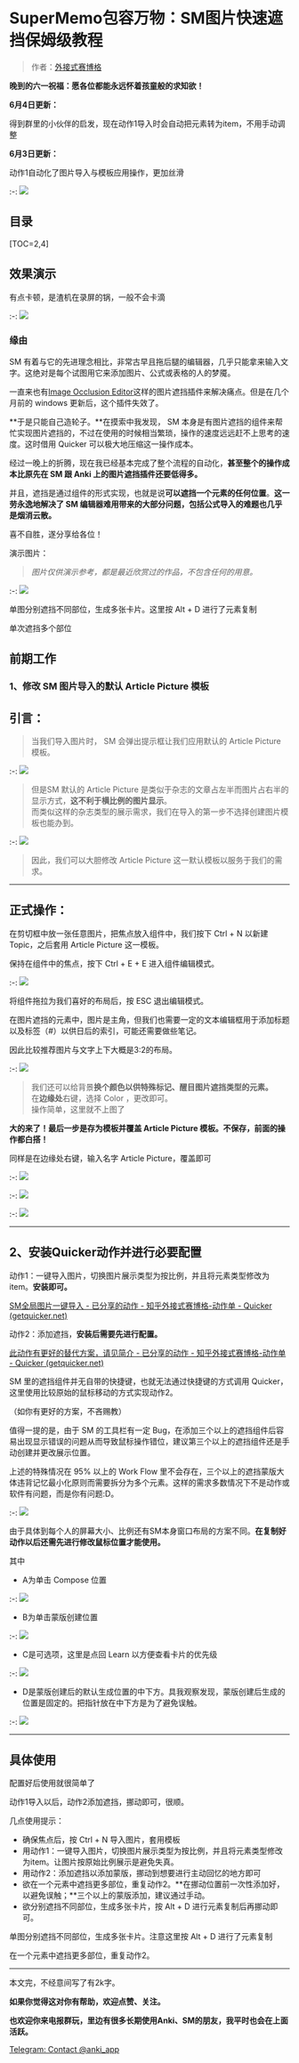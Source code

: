 # SuperMemo包容万物：SM图片快速遮挡保姆级教程

> 作者：[外接式赛博格](https://www.zhihu.com/people/hydrogenlol)

**晚到的六一祝福：愿各位都能永远怀着孩童般的求知欲！**

**6月4日更新：**

得到群里的小伙伴的启发，现在动作1导入时会自动把元素转为item，不用手动调整

**6月3日更新：**

动作1自动化了图片导入与模板应用操作，更加丝滑

:-: ![](https://pic3.zhimg.com/v2-bb0c4f10658c84f4f97103372835e51a_b.jpg)

## 目录

[TOC=2,4]

## 效果演示

有点卡顿，是渣机在录屏的锅，一般不会卡滴

:-: ![](https://pic1.zhimg.com/v2-f1cfe7b39eaa61e4e9617eecfde8784c_b.jpg)

### 缘由

SM 有着与它的先进理念相比，非常古早且拖后腿的编辑器，几乎只能拿来输入文字。这绝对是每个试图用它来添加图片、公式或表格的人的梦魇。

一直来也有[Image Occlusion Editor](https://zhuanlan.zhihu.com/p/326168555)这样的图片遮挡插件来解决痛点。但是在几个月前的 windows 更新后，这个插件失效了。

**于是只能自己造轮子。**在摸索中我发现， SM 本身是有图片遮挡的组件来帮忙实现图片遮挡的，不过在使用的时候相当繁琐，操作的速度远远赶不上思考的速度。这时借用 Quicker 可以极大地压缩这一操作成本。

经过一晚上的折腾，现在我已经基本完成了整个流程的自动化，**甚至整个的操作成本比原先在 SM 跟 Anki 上的图片遮挡插件还要低得多。**

并且，遮挡是通过组件的形式实现，也就是说**可以遮挡一个元素的任何位置**。**这一劳永逸地解决了 SM 编辑器难用带来的大部分问题，包括公式导入的难题也几乎是烟消云散。**

喜不自胜，遂分享给各位！

演示图片：

> *图片仅供演示参考，都是最近欣赏过的作品，不包含任何的用意。*

:-: ![](https://pic1.zhimg.com/v2-41c388b8b0aa632b739a40e4d8f5875c_b.jpg)

单图分别遮挡不同部位，生成多张卡片。这里按 Alt + D 进行了元素复制

单次遮挡多个部位

## 前期工作

### 1、修改 SM 图片导入的默认 Article Picture 模板

## 引言：

> 当我们导入图片时， SM 会弹出提示框让我们应用默认的 Article Picture 模板。

:-: ![](https://pic1.zhimg.com/80/v2-8f4bf27d49dd66e2c4ef652ae5914ed4_1440w.jpg)

> 但是SM 默认的 Article Picture 是类似于杂志的文章占左半而图片占右半的显示方式，**这不利于横比例的图片显示**。  
> 而类似这样的杂志类型的展示需求，我们在导入的第一步不选择创建图片模板也能办到。

:-: ![](https://pic3.zhimg.com/80/v2-58d98ac41b4155f83d0e296617ea5326_1440w.jpg)

> 因此，我们可以大胆修改 Article Picture 这一默认模板以服务于我们的需求。

* * *

## 正式操作：

在剪切框中放一张任意图片，把焦点放入组件中，我们按下 Ctrl + N 以新建 Topic，之后套用 Article Picture 这一模板。

保持在组件中的焦点，按下 Ctrl + E + E 进入组件编辑模式。

:-: ![](https://pic4.zhimg.com/80/v2-06e880799391fb32d01032972f47274f_1440w.jpg)

将组件拖拉为我们喜好的布局后，按 ESC 退出编辑模式。

在图片遮挡的元素中，图片是主角，但我们也需要一定的文本编辑框用于添加标题以及标签（#）以供日后的索引，可能还需要做些笔记。

因此比较推荐图片与文字上下大概是3:2的布局。

:-: ![](https://pic2.zhimg.com/80/v2-0fb63358f81fc0cb9fef0d10ca9ce469_1440w.jpg)

> 我们还可以给背景**换个颜色以供特殊标记、醒目图片遮挡类型的元素。**  
> 在**边缘处**右键，选择 Color ，更改即可。  
> 操作简单，这里就不上图了

**大的来了！最后一步是存为模板并覆盖 Article Picture 模板。不保存，前面的操作都白搭！**

同样是在边缘处右键，输入名字 Article Picture，覆盖即可

:-: ![](https://pic2.zhimg.com/80/v2-5d6f55b3a215178baec9d226573d02a9_1440w.jpg)

:-: ![](https://pic1.zhimg.com/80/v2-18a00a1711b8459df5ae8b351b228134_1440w.jpg)

:-: ![](https://pic4.zhimg.com/80/v2-070f2e51cfed891226a93004d2e8ee53_1440w.jpg)

* * *

## 2、安装Quicker动作并进行必要配置

动作1：一键导入图片，切换图片展示类型为按比例，并且将元素类型修改为item。**安装即可。**

[SM全局图片一键导入 - 已分享的动作 - 知乎外接式赛博格-动作单 - Quicker (getquicker.net)](https://getquicker.net/sharedaction?code=238fb92d-c6ad-46b0-faaf-08d92451edfb)

动作2：添加遮挡，**安装后需要先进行配置。**

[此动作有更好的替代方案，请见简介 - 已分享的动作 - 知乎外接式赛博格-动作单 - Quicker (getquicker.net)](https://getquicker.net/sharedaction?code=061c1293-716f-4d08-fab0-08d92451edfb)

SM 里的遮挡组件并无自带的快捷键，也就无法通过快捷键的方式调用 Quicker，这里使用比较原始的鼠标移动的方式实现动作2。

（如你有更好的方案，不吝赐教）

值得一提的是，由于 SM 的工具栏有一定 Bug，在添加三个以上的遮挡组件后容易出现显示错误的问题从而导致鼠标操作错位，建议第三个以上的遮挡组件还是手动创建并更改展示位置。

上述的特殊情况在 95% 以上的 Work Flow 里不会存在，三个以上的遮挡蒙版大体违背记忆最小化原则而需要拆分为多个元素。这样的需求多数情况下不是动作或软件有问题，而是你有问题:D。

:-: ![](https://pic3.zhimg.com/80/v2-5a79331cfa5abdbee182ffa79401df3a_1440w.jpg)

由于具体到每个人的屏幕大小、比例还有SM本身窗口布局的方案不同。**在复制好动作以后还需先进行修改鼠标位置才能使用。**

其中

*   A为单击 Compose 位置

:-: ![](https://pic1.zhimg.com/80/v2-fe20830c15048b83131e8f26cec904dc_1440w.png)

*   B为单击蒙版创建位置

:-: ![](https://pic4.zhimg.com/80/v2-5027209f195b3613434e0d2b71fc5643_1440w.png)

*   C是可选项，这里是点回 Learn 以方便查看卡片的优先级

:-: ![](https://pic2.zhimg.com/80/v2-5b8f79933f119dcc71cc61b36d0a68e9_1440w.png)

*   D是蒙版创建后的默认生成位置的中下方。具我观察发现，蒙版创建后生成的位置是固定的。把指针放在中下方是为了避免误触。

:-: ![](https://pic1.zhimg.com/80/v2-5655cfd306c27c164aa1216e0010f320_1440w.jpg)

* * *

## **具体使用**

配置好后使用就很简单了

动作1导入以后，动作2添加遮挡，挪动即可，很顺。

几点使用提示：

*   确保焦点后，按 Ctrl + N 导入图片，套用模板
*   用动作1：一键导入图片，切换图片展示类型为按比例，并且将元素类型修改为item。让图片按原始比例展示是避免失真。
*   用动作2：添加遮挡以添加蒙版，挪动到想要进行主动回忆的地方即可
*   欲在一个元素中遮挡更多部位，重复动作2。**在挪动位置前一次性添加好，以避免误触；**三个以上的蒙版添加，建议通过手动。
*   欲分别遮挡不同部位，生成多张卡片，按 Alt + D 进行元素复制后再挪动即可。

单图分别遮挡不同部位，生成多张卡片。注意这里按 Alt + D 进行了元素复制

在一个元素中遮挡更多部位，重复动作2。

* * *

本文完，不经意间写了有2k字。

**如果你觉得这对你有帮助，欢迎点赞、关注。**

**也欢迎你来电报群玩，里边有很多长期使用Anki、SM的朋友，我平时也会在上面活跃。**

[Telegram: Contact @anki\_app](https://t.me/anki_app)